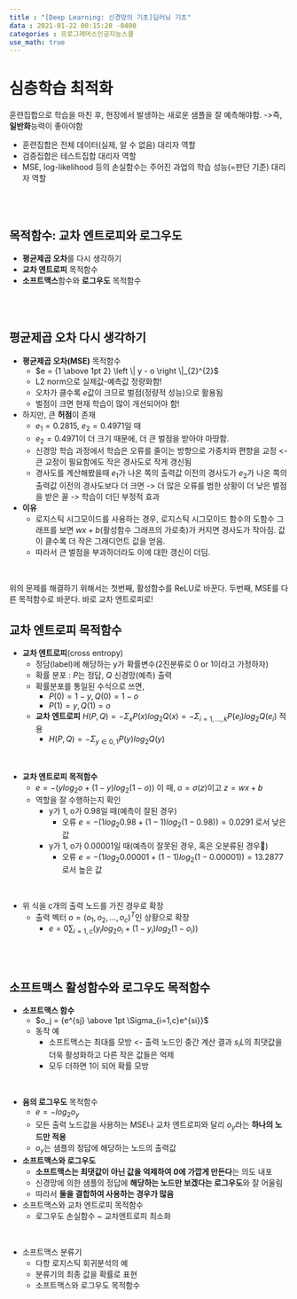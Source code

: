 ```yaml
---
title : "[Deep Learning: 신경망의 기초]딥러닝 기초"
data : 2021-01-22 00:15:28 -0400
categories : 프로그래머스인공지능스쿨
use_math: true
---
```

# 심층학습 최적화
훈련집합으로 학습을 마친 후, 현장에서 발생하는 새로운 샘플을 잘 예측해야함. ->즉, **일반화**능력이 좋아야함
- 훈련집합은 전체 데이터(실제, 알 수 없음) 대리자 역할
- 검증집합은 테스트집합 대리자 역할
- MSE, log-likelihood 등의 손실함수는 주어진 과업의 학습 성능(=판단 기준) 대리자 역할
<br>
<br>

## 목적함수: 교차 엔트로피와 로그우도
- **평균제곱 오차**를 다시 생각하기
- **교차 엔트로피** 목적함수
- **소프트맥스**함수와 **로그우도** 목적함수
<br>
<br>

## 평균제곱 오차 다시 생각하기
- **평균제곱 오차(MSE)** 목적함수
    - $e = {1 \above 1pt 2} \left \| y - o \right \|_{2}^{2}$
    - L2 norm으로 실제값-예측값 정량화함!
    - 오차가 클수록 $e$값이 크므로 벌점(정량적 성능)으로 활용됨
    - 벌점이 크면 현재 학습이 많이 개선되어야 함!
- 하지만, 큰 **허점**이 존재
    - $e_1 = 0.2815$, $e_2 = 0.4971$일 때
    - $e_2 = 0.4971$이 더 크기 때문에, 더 큰 벌점을 받아야 마땅함.
    - 신경망 학습 과정에서 학습은 오류를 줄이는 방향으로 가중치와 편향을 교정 <- 큰 교정이 필요함에도 작은 경사도로 작게 갱신됨
    - 경사도를 계산해봤을때 $e_1$가 나온 쪽의 출력값 이전의 경사도가 $e_2$가 나온 쪽의 출력값 이전의 경사도보다 더 크면 -> 더 많은 오류를 범한 상황이 더 낮은 벌점을 받은 꼴 -> 학습이 더딘 부정적 효과
- **이유**
    - 로지스틱 시그모이드를 사용하는 경우, 로지스틱 시그모이드 함수의 도함수 그래프를 보면 $wx+b$(활성함수 그래프의 가로축)가 커지면 경사도가 작아짐. 값이 클수록 더 작은 그래디언트 값을 얻음.
    - 따라서 큰 벌점을 부과하더라도 이에 대한 갱신이 더딤.
<br>

위의 문제를 해결하기 위해서는 첫번째, 활성함수를 ReLU로 바꾼다. 두번째, MSE를 다른 목적함수로 바꾼다. 바로 교차 엔트로피로!
<br>

## 교차 엔트로피 목적함수
- **교차 엔트로피**(cross entropy)
    - 정담(label)에 해당하는 y가 확률변수(2진분류로 0 or 1이라고 가정하자)
    - 확률 분포 : $P$는 정답, $Q$ 신경망(예측) 출력
    - 확률분포를 통일된 수식으로 쓰면,
        - $P(0)=1-y, Q(0)=1-o$
        - $P(1)=y, Q(1)=o$
    - **교차 엔트로피** $H(P,Q)=-\Sigma_x P(x)log_2Q(x) = -\Sigma_{i=1,...,k}P(e_i)log_2Q(e_i)$ 적용
        - $H(P, Q) = -\Sigma_{y\in {0,1}}P(y)log_2Q(y)$
<br>

- **교차 엔트로피 목적함수**
    - $e = -(ylog_2o + (1-y)log_2(1-o))$ 이 때, $o = \sigma(z)$이고 $z = wx + b$
    - 역할을 잘 수행하는지 확인
        - y가 1, o가 0.98일 때(예측이 잘된 경우)
            - 오류 $e = -(1 log_2 0.98 + (1-1)log_2(1-0.98))=0.0291$ 로서 낮은 값
        - y가 1, o가 0.00001일 때(예측이 잘못된 경우, 혹은 오분류된 경우)
            - 오류 $e = -(1 log_2 0.00001 + (1-1)log_2(1-0.00001))=13.2877$로서 높은 값
<br>

- 위 식을 c개의 출력 노드를 가진 경우로 확장
    - 출력 벡터 $o = (o_1, o_2, ..., o_c)^T$인 상황으로 확장
        - $e = 0\sum_{i=1,c}(y_ilog_2o_i + (1-y_i)log_2(1-o_i))$
<br>
<br>

## 소프트맥스 활성함수와 로그우도 목적함수
- **소프트맥스 함수**
    - $o_j = {e^{sj} \above 1pt \Sigma_{i=1,c}e^{si}}$
    - 동작 예
        - 소프트맥스는 최대를 모방 <- 출력 노드인 중간 계산 결과 $s_iL$의 최댓값을 더욱 활성화하고 다른 작은 값들은 억제
        - 모두 더하면 1이 되어 확률 모방
<br>

- **음의 로그우도** 목적함수
    - $e = -log_2o_y$
    - 모든 출력 노드값을 사용하는 MSE나 교차 엔트로피와 달리 $o_y$라는 **하나의 노드만 적용**
    - $o_y$는 샘플의 정답에 해당하는 노드의 출력값
- **소프트맥스와 로그우도**
    - **소프트맥스는 최댓값이 아닌 값을 억제하여 0에 가깝게 만든다**는 의도 내포
    - 신경망에 의한 샘플의 정답에 **해당하는 노드만 보겠다는 로그우도**와 잘 어울림
    - 따라서 **둘을 결합하여 사용하는 경우가 많음**
- 소프트맥스와 교차 엔트로피 목적함수
    - 로그우도 손실함수 ~ 교차엔트로피 최소화
<br>

- 소프트맥스 분류기
    - 다항 로지스틱 회귀분석의 예
    - 분류기의 최종 값을 확률로 표현
    - 소프트맥스와 로그우도 목적함수